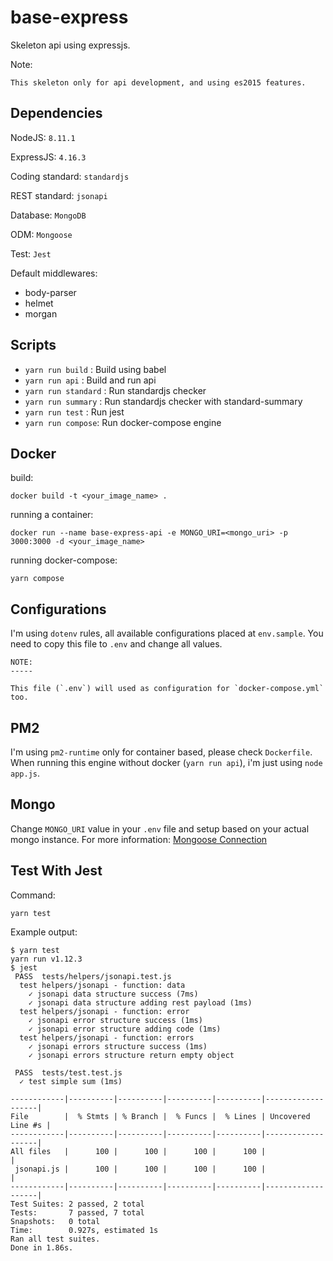 # base-express

Skeleton api using expressjs.

Note:

```
This skeleton only for api development, and using es2015 features.
```

## Dependencies

NodeJS: `8.11.1`

ExpressJS: `4.16.3`

Coding standard: `standardjs`

REST standard: `jsonapi`

Database: `MongoDB`

ODM: `Mongoose`

Test: `Jest`

Default middlewares:

- body-parser
- helmet
- morgan

## Scripts

- `yarn run build` : Build using babel
- `yarn run api` : Build and run api
- `yarn run standard` : Run standardjs checker
- `yarn run summary` : Run standardjs checker with standard-summary
- `yarn run test` : Run jest
- `yarn run compose`: Run docker-compose engine

## Docker

build:

```
docker build -t <your_image_name> .
```

running a container:

```
docker run --name base-express-api -e MONGO_URI=<mongo_uri> -p 3000:3000 -d <your_image_name>
```

running docker-compose:

```
yarn compose
```

## Configurations

I'm using `dotenv` rules, all available configurations placed at `env.sample`.
You need to copy this file to `.env` and change all values.

```
NOTE:
-----

This file (`.env`) will used as configuration for `docker-compose.yml` too.
```

## PM2

I'm using `pm2-runtime` only for container based, please check `Dockerfile`.  When
running this engine without docker (`yarn run api`), i'm just using `node app.js`.

## Mongo

Change `MONGO_URI` value in your `.env` file and setup based on your actual mongo instance.
For more information: [Mongoose Connection](http://mongoosejs.com/docs/connections.html)

## Test With Jest

Command:

```
yarn test
```

Example output:

```
$ yarn test
yarn run v1.12.3
$ jest
 PASS  tests/helpers/jsonapi.test.js
  test helpers/jsonapi - function: data
    ✓ jsonapi data structure success (7ms)
    ✓ jsonapi data structure adding rest payload (1ms)
  test helpers/jsonapi - function: error
    ✓ jsonapi error structure success (1ms)
    ✓ jsonapi error structure adding code (1ms)
  test helpers/jsonapi - function: errors
    ✓ jsonapi errors structure success (1ms)
    ✓ jsonapi errors structure return empty object

 PASS  tests/test.test.js
  ✓ test simple sum (1ms)

------------|----------|----------|----------|----------|-------------------|
File        |  % Stmts | % Branch |  % Funcs |  % Lines | Uncovered Line #s |
------------|----------|----------|----------|----------|-------------------|
All files   |      100 |      100 |      100 |      100 |                   |
 jsonapi.js |      100 |      100 |      100 |      100 |                   |
------------|----------|----------|----------|----------|-------------------|
Test Suites: 2 passed, 2 total
Tests:       7 passed, 7 total
Snapshots:   0 total
Time:        0.927s, estimated 1s
Ran all test suites.
Done in 1.86s.
```
